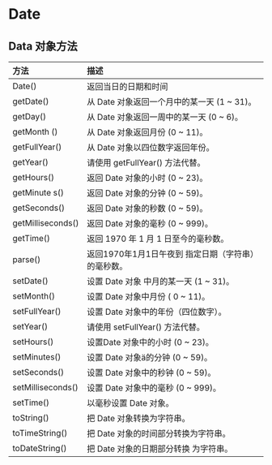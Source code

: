 # Date

## Data 对象方法 <a id="data-&#x5BF9;&#x8C61;&#x65B9;&#x6CD5;"></a>

| 方法 | 描述 |
| :--- | :--- |
| Date\(\) | 返回当日的日期和时间 |
| getDate\(\) | 从 Date 对象返回一个月中的某一天 \(1 ~ 31\)。 |
| getDay\(\) | 从 Date 对象返回一周中的某一天 \(0 ~ 6\)。 |
| getMonth \(\) | 从 Date 对象返回月份 \(0 ~ 11\)。 |
| getFullYear\(\) | 从 Date 对象以四位数字返回年份。 |
| getYear\(\) | 请使用 getFullYear\(\) 方法代替。 |
| getHours\(\) | 返回 Date 对象的小时 \(0 ~ 23\)。 |
| getMinute s\(\) | 返回 Date 对象的分钟 \(0 ~ 59\)。 |
| getSeconds\(\) | 返回 Date 对象的秒数 \(0 ~ 59\)。 |
| getMilliseconds\(\) | 返回 Date 对象的毫秒 \(0 ~ 999\)。 |
| getTime\(\) | 返回 1970 年 1 月 1 日至今的毫秒数。 |
| parse\(\) | 返回1970年1月1日午夜到 指定日期（字符串）的毫秒数。 |
| setDate\(\) | 设置 Date 对象 中月的某一天 \(1 ~ 31\)。 |
| setMonth\(\) | 设置 Date 对象中月份 \( 0 ~ 11\)。 |
| setFullYear\(\) | 设置 Date 对象中的年份（四位数字）。 |
| setYear\(\) | 请使用 setFullYear\(\) 方法代替。 |
| setHours\(\) | 设置Date 对象中的小时 \(0 ~ 23\)。 |
| setMinutes\(\) | 设置 Date 对象ä­的分钟 \(0 ~ 59\)。 |
| setSeconds\(\) | 设置 Date 对象中的秒钟 \(0 ~ 59\)。 |
| setMilliseconds\(\) | 设置 Date 对象中的毫秒 \(0 ~ 999\)。 |
| setTime\(\) | 以毫秒设置 Date 对象。 |
| toString\(\) | 把 Date 对象转换为字符串。 |
| toTimeString\(\) | 把 Date 对象的时间部分转换为字符串。 |
| toDateString\(\) | 把 Date 对象的日期部分转换 为字符串。 |

